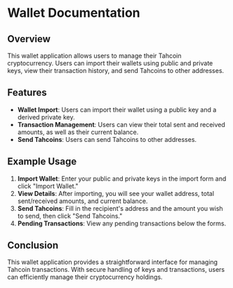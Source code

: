 # Wallet Documentation

## Overview

This wallet application allows users to manage their Tahcoin cryptocurrency. Users can import their wallets using public and private keys, view their transaction history, and send Tahcoins to other addresses. 

## Features

- **Wallet Import**: Users can import their wallet using a public key and a derived private key.
- **Transaction Management**: Users can view their total sent and received amounts, as well as their current balance.
- **Send Tahcoins**: Users can send Tahcoins to other addresses.

## Example Usage

1. **Import Wallet**: Enter your public and private keys in the import form and click "Import Wallet."
2. **View Details**: After importing, you will see your wallet address, total sent/received amounts, and current balance.
3. **Send Tahcoins**: Fill in the recipient's address and the amount you wish to send, then click "Send Tahcoins."
4. **Pending Transactions**: View any pending transactions below the forms.

## Conclusion

This wallet application provides a straightforward interface for managing Tahcoin transactions. With secure handling of keys and transactions, users can efficiently manage their cryptocurrency holdings. 